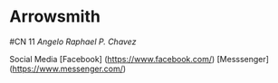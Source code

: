 # Arrowsmith
#CN 11 *Angelo Raphael P. Chavez*

Social Media
[Facebook] (https://www.facebook.com/)
[Messsenger] (https://www.messenger.com/)

